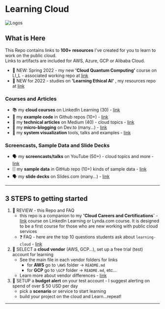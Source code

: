 # Learning Cloud

![Logos](https://github.com/lynnlangit/learning-cloud/blob/master/images/logos.png)

## What is Here

This Repo contains links to **100+ resources** I've created for you to learn to work on the public cloud.    
Links to artifacts are included for AWS, Azure, GCP or Alibaba Cloud.  

- 🌟 NEW: Spring 2022 - my new **'Cloud Quantum Computing'** course on LI_L - associated working repo at [link](https://github.com/lynnlangit/learning-quantum/tree/main/2_cloud-vendors)
- 🌟 NEW for 2022 - studies on  **'Learning Ethical AI'** , my resources repo at [link](https://github.com/lynnlangit/learning-ethical-ai)

### Courses and Articles

- 📚 my **cloud courses** on LinkedIn Learning (30) - [link](https://www.linkedin.com/learning/instructors/lynn-langit)
- 📖 my **example code** in Github repos (10+) - [link](https://github.com/lynnlangit)
- 📖 my **technical articles** on Medium (40) - cloud topics - [link](https://medium.com/search?q=langit%20cloud)
- 📖 my **micro-blogging** on Dev.to (many...) - [link](https://dev.to/lynnlangit)
- 📖 my **system visualization** tools, talks and examples - [link](https://github.com/lynnlangit/learning-cloud/blob/master/patterns/VIZUALIZE.md)

### Screencasts, Sample Data and Slide Decks

- 🗣️ my **screencasts/talks** on YouTube (50+) - cloud topics and more - [link](https://www.youtube.com/c/LynnLangit/playlists)
- 🗄️ my **sample data** in GitHub repo (10+) kinds of sample data - [link](https://github.com/lynnlangit/sample-data)
- 🗣️ my **slide decks** on Slides.com (many...) - [link](https://slides.com/lynnlangit)

---
  
## 3 STEPS to getting started

1. 🤔 REVIEW - this Repo and FAQ
    - this repo is a companion to my **'Cloud Careers and Certifications`** - [link](https://www.linkedin.com/learning/cloud-computing-careers-and-certifications-first-steps-2) course on LinkedIn Learning or Lynda.com course.  It is designed to be a first course for those who are new working with public cloud services
    - ❓ FAQ - here are the top 10 questions students ask about `learning-cloud` - [link](https://github.com/lynnlangit/learning-cloud/blob/master/FAQ.md)
2. 🤔 SELECT a **cloud vendor** (AWS, GCP...), set up a free trial (test) account for learning
    - See the main file in each vendor folders for links
      - for **AWS** go to `\AWS` folder -> `README.md`
      - for **GCP** go to `\GCP` folder -> `README.md`, etc...
    - Learn more about vendor differences - [link](https://github.com/lynnlangit/learning-cloud/blob/master/VENDORS.md)
3. 💸 SETUP a **budget alert** on your test account - I suggest alerting on spend of over $ 50 USD per day
    - pick a **scenario** or service to start learning
    - build your project on the cloud and Learn...repeat!

---

